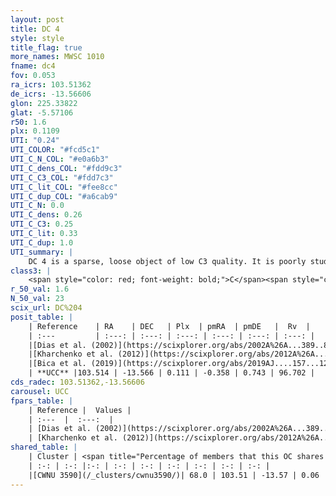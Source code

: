 ```yaml
---
layout: post
title: DC 4
style: style
title_flag: true
more_names: MWSC 1010
fname: dc4
fov: 0.053
ra_icrs: 103.51362
de_icrs: -13.56606
glon: 225.33822
glat: -5.57106
r50: 1.6
plx: 0.1109
UTI: "0.24"
UTI_COLOR: "#fcd5c1"
UTI_C_N_COL: "#e0a6b3"
UTI_C_dens_COL: "#fdd9c3"
UTI_C_C3_COL: "#fdd7c3"
UTI_C_lit_COL: "#fee8cc"
UTI_C_dup_COL: "#a6cab9"
UTI_C_N: 0.0
UTI_C_dens: 0.26
UTI_C_C3: 0.25
UTI_C_lit: 0.33
UTI_C_dup: 1.0
UTI_summary: |
    DC 4 is a sparse, loose object of low C3 quality. It is poorly studied in the literature, with no articles listed in the last 6 years. This object shares a significant percentage of members with a later reported entry.<br><br><span style="color: #99180f; font-weight: bold;">Warning: </span>contains less than 25 stars with <i>P>0.5</i> estimated.
class3: |
    <span style="color: red; font-weight: bold;">C</span><span style="color: red; font-weight: bold;">C</span>
r_50_val: 1.6
N_50_val: 23
scix_url: DC%204
posit_table: |
    | Reference    | RA    | DEC   | Plx  | pmRA  | pmDE   |  Rv  |
    | :---         | :---: | :---: | :---: | :---: | :---: | :---: |
    |[Dias et al. (2002)](https://scixplorer.org/abs/2002A%26A...389..871D) | 103.513 | -13.568 | -- | 4.88 | -3.34 | -- |
    |[Kharchenko et al. (2012)](https://scixplorer.org/abs/2012A%26A...543A.156K) | 103.522 | -13.555 | -- | 4.88 | -3.34 | -- |
    |[Bica et al. (2019)](https://scixplorer.org/abs/2019AJ....157...12B) | 103.516 | -13.567 | -- | -- | -- | -- |
    | **UCC** |103.514 | -13.566 | 0.111 | -0.358 | 0.743 | 96.702 | 
cds_radec: 103.51362,-13.56606
carousel: UCC
fpars_table: |
    | Reference |  Values |
    | :---  |  :---:  |
    | [Dias et al. (2002)](https://scixplorer.org/abs/2002A%26A...389..871D) | `E(B-V)=0.583, Dist=2304.0, Age=8.7` |
    | [Kharchenko et al. (2012)](https://scixplorer.org/abs/2012A%26A...543A.156K) | `e_bv=0.583, distance=2304, log_age=8.7` |
shared_table: |
    | Cluster | <span title="Percentage of members that this OC shares with the ones listed">%</span>   | RA   | DEC   | Plx   | pmRA  | pmDE  | Rv | UTI |
    | :-: | :-: |:-: | :-: | :-: | :-: | :-: | :-: | :-: |
    |[CWNU 3590](/_clusters/cwnu3590/)| 68.0 | 103.51 | -13.57 | 0.06 | -0.34 | 0.74 | -- |0.14 |
---
```


